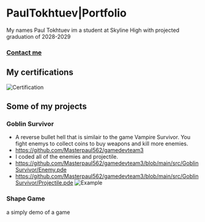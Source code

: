 # PaulTokhtuev|Portfolio
My names Paul Tokhtuev im a student at Skyline High with projected graduation of 2028-2029
### [Contact me](mailto:masterpaul562@gmail.com)
## My certifications 
![Certification]([https://github.com/user-attachments/assets/684b89bd-644b-40bc-89da-e93d44135460](https://github.com/Masterpaul562/PaulTokhtuev-Portfolio/blob/main/Doc/Paul%20Tokhtuev_Game%20Development%20Fundamentals_12132024.pdf))
## Some of my projects
### Goblin Survivor 
* A reverse bullet hell that is similair to the game Vampire Survivor. You fight enemys to collect coins to buy weapons and kill more enemies. 
* https://github.com/Masterpaul562/gamedevteam3
* I coded all of the enemies and projectile. 
* https://github.com/Masterpaul562/gamedevteam3/blob/main/src/GoblinSurvivor/Enemy.pde
* https://github.com/Masterpaul562/gamedevteam3/blob/main/src/GoblinSurvivor/Projectile.pde
![Example](https://github.com/user-attachments/assets/8130b81b-2845-40ff-9e15-cf82af3bc646)
### Shape Game
a simply demo of a game

